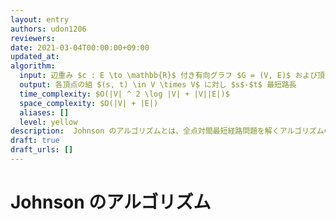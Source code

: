 ```yaml
---
layout: entry
authors: udon1206
reviewers:
date: 2021-03-04T00:00:00+09:00
updated_at:
algorithm:
  input: 辺重み $c : E \to \mathbb{R}$ 付き有向グラフ $G = (V, E)$ および頂点 $s \in V$
  output: 各頂点の組 $(s, t) \in V \times V$ に対し $s$-$t$ 最短路長
  time_complexity: $O(|V| ^ 2 \log |V| + |V||E|)$
  space_complexity: $O(|V| + |E|)
  aliases: []
  level: yellow
description:  Johnson のアルゴリズムとは、全点対間最短経路問題を解くアルゴリズムのひとつ。負閉路が存在するなら検出できる。$O(|V| ^ 2 \log |V| + |V||E|)$ で動く．
draft: true
draft_urls: []
---
```


# Johnson のアルゴリズム
